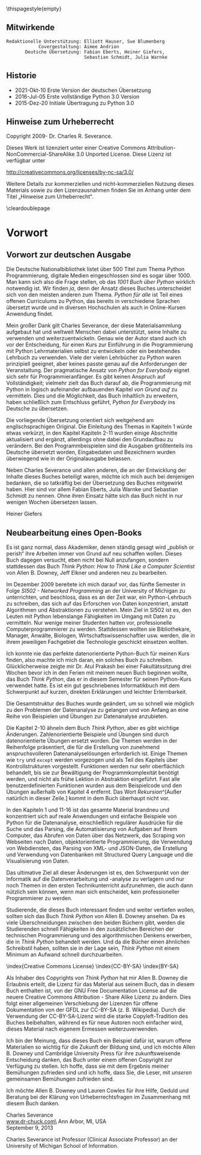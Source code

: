 \thispagestyle{empty}

Mitwirkende
-----------

    Redaktionelle Unterstützung: Elliott Hauser, Sue Blumenberg
                Covergestaltung: Aimee Andrion
           Deutsche Übersetzung: Fabian Eberts, Heiner Giefers,
                                 Sebastian Schmidt, Julia Warnke

Historie
--------

* 2021-Okt-10 Erste Version der deutschen Übersetzung
* 2016-Jul-05 Erste vollständige Python 3.0 Version
* 2015-Dez-20 Initiale Übertragung zu Python 3.0

Hinweise zum Urheberrecht
-------------------------

Copyright 2009- Dr. Charles R. Severance.

Dieses Werk ist lizenziert unter einer Creative Commons Attribution-NonCommercial-ShareAlike 3.0 Unported License. Diese Lizenz ist verfügbar unter

http://creativecommons.org/licenses/by-nc-sa/3.0/

Weitere Details zur kommerziellen und nicht-kommerziellen Nutzung dieses Materials sowie zu den Lizenzausnahmen finden Sie im Anhang unter dem Titel „Hinweise zum Urheberrecht“.

\cleardoublepage

Vorwort
=======

Vorwort zur deutschen Ausgabe
-----------------------------

Die Deutsche Nationalbibliothek listet über 500 Titel zum Thema Python Programmierung, digitale Medien eingeschlossen sind es sogar über 1000.
Man kann sich also die Frage stellen, ob das *1001 Buch über Python* wirklich notwendig ist.
Wir finden *ja*, denn der Ansatz dieses Buches unterscheidet sich von den meisten anderen zum Thema.
*Python für alle* ist Teil eines offenen Curriculums zu Python, das bereits in verschiedene Sprachen übersetzt wurde und in diversen Hochschulen als auch in Online-Kursen Anwendung findet.

Mein großer Dank gilt Charles Severance, der diese Materialsammlung aufgebaut hat und weltweit Menschen dabei unterstützt, seine Inhalte zu verwenden und weiterzuentwickeln.
Genau wie der Autor stand auch ich vor der Entscheidung, für einen Kurs zur Einführung in die Programmierung mit Python Lehrmaterialien selbst zu entwickeln oder ein bestehendes Lehrbuch zu verwenden.
Viele der vielen Lehrbücher zu Python waren prinzipiell geeignet, aber keines passte genau auf die Anforderungen der Veranstaltung.
Der pragmatische Ansatz von *Python for Everybody* eignet sich sehr für Programmieranfänger. Es gibt keinen Anspruch auf Vollständigkeit; vielmehr zielt das Buch darauf ab, die Programmierung mit Python in logisch aufeinander aufbauenden Kapitel *von Grund auf* zu vermitteln. Dies und die Möglichkeit, das Buch inhaltlich zu erweitern, haben schließlich zum Entschluss geführt, *Python for Everybody* ins Deutsche zu übersetzen.

Die vorliegende Übersetzung orientiert sich weitgehend am englischsprachigen Original. Die Einleitung des Themas in Kapiteln 1 würde etwas verkürzt, in den Kapitel Kapiteln 2-11 wurden einige Abschnitte aktualisiert und ergänzt, allerdings ohne dabei den Grundaufbau zu verändern. Bei den Programmbeispielen sind die Ausgaben größtenteils ins Deutsche übersetzt worden, Eingabedaten und Bezeichnern wurden überwiegend wie in der Originalausgabe belassen.

Neben Charles Severance und allen anderen, die an der Entwicklung der Inhalte dieses Buches beteiligt waren, möchte ich mich auch bei denjenigen bedanken, die so tatkräftig bei der Übersetzung des Buches mitgewirkt haben. Hier sind vor allem Fabian Eberts, Julia Warnke und Sebastian Schmidt zu nennen. Ohne ihren Einsatz hätte sich das Buch nicht in nur wenigen Wochen übersetzen lassen.

Heiner Giefers

Neubearbeitung eines Open-Books
-------------------------------

Es ist ganz normal, dass Akademiker, denen ständig gesagt wird „publish or perish“ ihre Arbeiten immer von Grund auf neu schaffen wollen. Dieses Buch dagegen versucht, eben nicht bei Null anzufangen, sondern stattdessen das Buch *Think Python: How to Think Like a Computer Scientist* von Allen B. Downey, Jeff Elkner und anderen neu zu bearbeiten.

Im Dezember 2009 bereitete ich mich darauf vor, das fünfte Semester in Folge *SI502 - Networked Programming* an der University of Michigan zu unterrichten, und beschloss, dass es an der Zeit war, ein Python-Lehrbuch zu schreiben, das sich auf das Erforschen von Daten konzentriert, anstatt Algorithmen und Abstraktionen zu verstehen. Mein Ziel in SI502 ist es, den Leuten mit Python lebenslange Fähigkeiten im Umgang mit Daten zu vermitteln. Nur wenige meiner Studenten hatten vor, professionelle Computerprogrammierer zu werden. Stattdessen wollten sie Bibliothekare, Manager, Anwälte, Biologen, Wirtschaftswissenschaftler usw. werden, die in ihrem jeweiligen Fachgebiet die Technologie geschickt einsetzen wollten.

Ich konnte nie das perfekte datenorientierte Python-Buch für meinen Kurs finden, also machte ich mich daran, ein solches Buch zu schreiben. Glücklicherweise zeigte mir Dr. Atul Prakash bei einer Fakultätssitzung drei Wochen bevor ich in den Ferien mit meinem neuen Buch beginnen wollte, das Buch *Think Python*, das er in diesem Semester für seinen Python-Kurs verwendet hatte. Es ist ein gut geschriebenes Informatikbuch mit dem Schwerpunkt auf kurzen, direkten Erklärungen und leichter Erlernbarkeit.

Die Gesamtstruktur des Buches wurde geändert, um so schnell wie möglich zu den Problemen der Datenanalyse zu gelangen und von Anfang an eine Reihe von Beispielen und Übungen zur Datenanalyse anzubieten.

Die Kapitel 2-10 ähneln dem Buch *Think Python*, aber es gibt wichtige Änderungen. Zahlenorientierte Beispiele und Übungen sind durch datenorientierte Übungen ersetzt worden. Die Themen werden in der Reihenfolge präsentiert, die für die Erstellung von zunehmend anspruchsvolleren Datenanalyselösungen erforderlich ist. Einige Themen wie `try` und `except` werden vorgezogen und als Teil des Kapitels über Kontrollstrukturen vorgestellt. Funktionen werden nur sehr oberflächlich behandelt, bis sie zur Bewältigung der Programmkomplexität benötigt werden, und nicht als frühe Lektion in Abstraktion eingeführt. Fast alle benutzerdefinierten Funktionen wurden aus dem Beispielcode und den Übungen außerhalb von Kapitel 4 entfernt. Das Wort *Rekursion*^[Außer natürlich in dieser Zeile.] kommt in dem Buch überhaupt nicht vor.

In den Kapiteln 1 und 11-16 ist das gesamte Material brandneu und konzentriert sich auf reale Anwendungen und einfache Beispiele von Python für die Datenanalyse, einschließlich regulärer Ausdrücke für die Suche und das Parsing, die Automatisierung von Aufgaben auf Ihrem Computer, das Abrufen von Daten über das Netzwerk, das Scraping von Webseiten nach Daten, objektorientierte Programmierung, die Verwendung von Webdiensten, das Parsing von XML- und JSON-Daten, die Erstellung und Verwendung von Datenbanken mit Structured Query Language und die Visualisierung von Daten.

Das ultimative Ziel all dieser Änderungen ist es, den Schwerpunkt von der Informatik auf die Datenverarbeitung und -analyse zu verlagern und nur noch Themen in den ersten Technikunterricht aufzunehmen, die auch dann nützlich sein können, wenn man sich entscheidet, kein professioneller Programmierer zu werden.

Studierende, die dieses Buch interessant finden und weiter vertiefen wollen, sollten sich das Buch *Think Python* von Allen B. Downey ansehen. Da es viele Überschneidungen zwischen den beiden Büchern gibt, werden die Studierenden schnell Fähigkeiten in den zusätzlichen Bereichen der technischen Programmierung und des algorithmischen Denkens erwerben, die in *Think Python* behandelt werden. Und da die Bücher einen ähnlichen Schreibstil haben, sollten sie in der Lage sein, *Think Python* mit einem Minimum an Aufwand schnell durchzuarbeiten.

\index{Creative Commons License}
\index{CC-BY-SA}
\index{BY-SA}

Als Inhaber des Copyrights von *Think Python* hat mir Allen B. Downey die Erlaubnis erteilt, die Lizenz für das Material aus seinem Buch, das in diesem Buch enthalten ist, von der GNU Free Documentation License auf die neuere Creative Commons Attribution - Share Alike Lizenz zu ändern. Dies folgt einer allgemeinen Verschiebung der Lizenzen für offene Dokumentation von der GFDL zur CC-BY-SA (z. B. Wikipedia). Durch die Verwendung der CC-BY-SA-Lizenz wird die starke Copyleft-Tradition des Buches beibehalten, während es für neue Autoren noch einfacher wird, dieses Material nach eigenem Ermessen weiterzuverwenden.

Ich bin der Meinung, dass dieses Buch ein Beispiel dafür ist, warum offene Materialien so wichtig für die Zukunft der Bildung sind, und ich möchte Allen B. Downey und Cambridge University Press für ihre zukunftsweisende Entscheidung danken, das Buch unter einem offenen Copyright zur Verfügung zu stellen. Ich hoffe, dass sie mit dem Ergebnis meiner Bemühungen zufrieden sind und ich hoffe, dass Sie, die Leser, mit *unseren* gemeinsamen Bemühungen zufrieden sind.

Ich möchte Allen B. Downey und Lauren Cowles für ihre Hilfe, Geduld und Beratung bei der Klärung von Urheberrechtsfragen im Zusammenhang mit diesem Buch danken.

Charles Severance\
www.dr-chuck.com\
Ann Arbor, MI, USA\
September 9, 2013

Charles Severance ist Professor (Clinical Associate Professor) an der University of Michigan School of Information.

